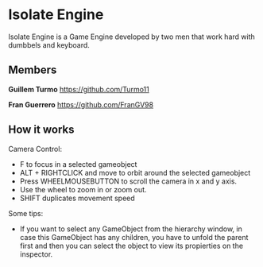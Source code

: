 # Isolate Engine

Isolate Engine is a Game Engine developed by two men that work hard with dumbbels and keyboard.

## Members
**Guillem Turmo** https://github.com/Turmo11

**Fran Guerrero** https://github.com/FranGV98

## How it works
Camera Control:
- F to focus in a selected gameobject
- ALT + RIGHTCLICK and move to orbit around the selected gameobject
- Press WHEELMOUSEBUTTON to scroll the camera in x and y axis.
- Use the wheel to zoom in or zoom out.
- SHIFT duplicates movement speed

Some tips:
- If you want to select any GameObject from the hierarchy window, in case this GameObject has any children, you have to unfold the parent first and then you can select the object to view its propierties on the inspector.

